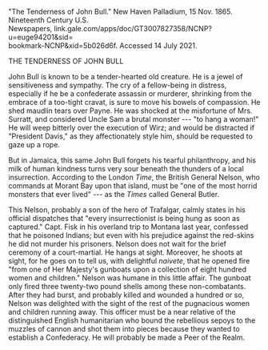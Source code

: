 \"The Tenderness of John Bull.\" New Haven Palladium, 15 Nov. 1865.
Nineteenth Century U.S.\
Newspapers, link.gale.com/apps/doc/GT3007827358/NCNP?u=euge94201&sid=\
bookmark-NCNP&xid=5b026d6f. Accessed 14 July 2021.

THE TENDERNESS OF JOHN BULL

John Bull is known to be a tender-hearted old creature. He is a jewel of
sensitiveness and sympathy. The cry of a fellow-being in distress,
especially if he be a confederate assassin or murderer, shrinking from
the embrace of a too-tight cravat, is sure to move his bowels of
compassion. He shed maudlin tears over Payne. He was shocked at the
misfortune of Mrs. Surratt, and considered Uncle Sam a brutal monster
--- "to hang a woman!" He will weep bitterly over the execution of Wirz;
and would be distracted if "President Davis," as they affectionately
style him, should be requested to gaze up a rope.

But in Jamaica, this same John Bull forgets his tearful philanthropy,
and his milk of human kindness turns very sour beneath the thunders of a
local insurrection. According to the London *Time*, the British General
Nelson, who commands at Morant Bay upon that island, must be "one of the
most horrid monsters that ever lived" --- as the *Times* called General
Butler.

This Nelson, probably a son of the hero of Trafalgar, calmly states in
his official dispatches that "every insurrectionist is being hung as
soon as captured." Capt. Fisk in his overland trip to Montana last year,
confessed that he poisoned Indians; but even with his prejudice against
the red-skins he did not murder his prisoners. Nelson does not wait for
the brief ceremony of a court-martial. He hangs at sight. Moreover, he
shoots at sight, for he goes on to tell us, with delightful *naivete*,
that he opened fire "from one of Her Majesty's gunboats upon a
collection of eight hundred women and children." Nelson was humane in
this little affair. The gunboat only fired three twenty-two pound shells
among these non-combatants. After they had burst, and probably killed
and wounded a hundred or so, Nelson was delighted with the sight of the
rest of the pugnacious women and children running away. This officer
must be a near relative of the distinguished English humanitarian who
bound the rebellious sepoys to the muzzles of cannon and shot them into
pieces because they wanted to establish a Confederacy. He will probably
be made a Peer of the Realm.
